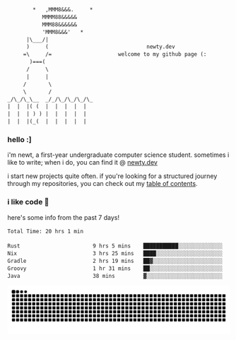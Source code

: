```txt
        *   ,MMM8&&&.     *
           MMMM88&&&&&
           MMM88&&&&&&
           'MMM8&&&'   *
      |\___/|
      )     (                               newty.dev
     =\     /=                     welcome to my github page (:
       )===(
      /     \
      |     |
     /       \
     \       /
_/\_/\_\__  _/_/\_/\_/\_/\_
|  |  |( (  |  |  |  |  |
|  |  | ) ) |  |  |  |  |
|  |  |(_(  |  |  |  |  |
```

### hello :]

i'm newt, a first-year undergraduate computer science student. sometimes i like to write; when i do, you can find it @ [newty.dev](https://newty.dev)

i start new projects quite often. if you're looking for a structured journey through my repositories, you can check out my [table of contents](https://github.com/isitreallyalive/toc).

### i like code 🦊

here's some info from the past 7 days!

<!--START_SECTION:waka-->

```txt
Total Time: 20 hrs 1 min

Rust                       9 hrs 5 mins    ███████████░░░░░░░░░░░░░░   44.11 %
Nix                        3 hrs 25 mins   ████░░░░░░░░░░░░░░░░░░░░░   16.59 %
Gradle                     2 hrs 19 mins   ██▓░░░░░░░░░░░░░░░░░░░░░░   11.31 %
Groovy                     1 hr 31 mins    ██░░░░░░░░░░░░░░░░░░░░░░░   07.37 %
Java                       38 mins         ▓░░░░░░░░░░░░░░░░░░░░░░░░   03.15 %
```

<!--END_SECTION:waka-->

![snake commit graph](https://raw.githubusercontent.com/isitreallyalive/isitreallyalive/refs/heads/snake/ctp-mocha-mauve.svg)
